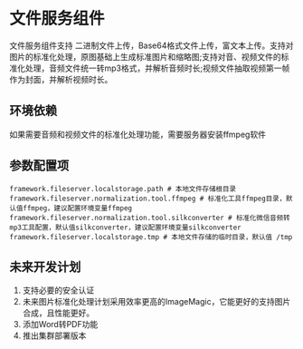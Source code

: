 # 文件服务组件
文件服务组件支持 二进制文件上传，Base64格式文件上传，富文本上传。支持对图片的标准化处理，原图基础上生成标准图片和缩略图;支持对音、视频文件的标准化处理，音频文件统一转mp3格式，并解析音频时长;视频文件抽取视频第一帧作为封面，并解析视频时长。

## 环境依赖
如果需要音频和视频文件的标准化处理功能，需要服务器安装ffmpeg软件

## 参数配置项

```
framework.fileserver.localstorage.path # 本地文件存储根目录
framework.fileserver.normalization.tool.ffmpeg # 标准化工具ffmpeg目录，默认值ffmpeg，建议配置环境变量ffmpeg
framework.fileserver.normalization.tool.silkconverter # 标准化微信音频转mp3工具配置，默认值silkconverter，建议配置环境变量silkconverter
framework.fileserver.localstorage.tmp # 本地文件存储的临时目录，默认值 /tmp

```

## 未来开发计划
1. 支持必要的安全认证
2. 未来图片标准化处理计划采用效率更高的ImageMagic，它能更好的支持图片合成，且性能更好。
3. 添加Word转PDF功能
4. 推出集群部署版本